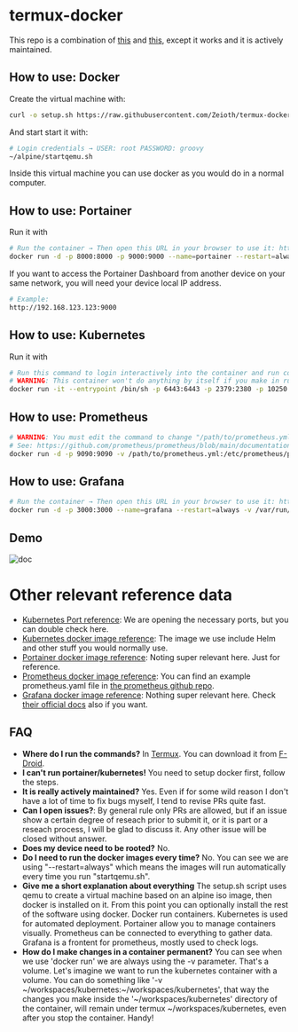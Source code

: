# termux-docker
This repo is a combination of [this](https://github.com/egandro/docker-qemu-arm) and [this](https://github.com/mrp-yt/docker_and_portainer_on_dex), except it works and it is actively maintained.


## How to use: Docker

  Create the virtual machine with:
  
  ``` sh
  curl -o setup.sh https://raw.githubusercontent.com/Zeioth/termux-docker/main/setup.sh && chmod 755 ./setup.sh && ./setup.sh
  ```

  And start start it with:
  
  ``` sh
  # Login credentials → USER: root PASSWORD: groovy
  ~/alpine/startqemu.sh
  ```
  
  Inside this virtual machine you can use docker as you would do in a normal computer.

## How to use: Portainer

  Run it with
  ``` sh
  # Run the container → Then open this URL in your browser to use it: http://localhost:9000
  docker run -d -p 8000:8000 -p 9000:9000 --name=portainer --restart=always -v /var/run/docker.sock:/var/run/docker.sock -v portainer_data:/data portainer/portainer-ce && echo " * Open http://localhost:9000 in your browser to use portainer." && echo " * You can make sure the container is running with 'docker ps'."
  ```

  If you want to access the Portainer Dashboard from another device on your same network, you will need your device local IP address.
  
  ``` sh
  # Example:
  http://192.168.123.123:9000
  ```

## How to use: Kubernetes

  Run it with
  ```sh
  # Run this command to login interactively into the container and run commands like 'kubectl'.
  # WARNING: This container won't do anything by itself if you make in run on background.
  docker run -it --entrypoint /bin/sh -p 6443:6443 -p 2379:2380 -p 10250:10250 -p 10259:10259 -p 10257:10257 -p 6443:6443 -p 10250:10250 -p 30000:32767 -v kubernetes_data:/data alpine/k8s:1.24.12
  ```

## How to use: Prometheus
  ```sh
  # WARNING: You must edit the command to change "/path/to/prometheus.yml" by the actual file.
  # See: https://github.com/prometheus/prometheus/blob/main/documentation/examples/prometheus.yml
  docker run -d -p 9090:9090 -v /path/to/prometheus.yml:/etc/prometheus/prometheus.yml --name=prometheus --restart=always -v /var/run/docker.sock:/var/run/docker.sock -v prometheus_data:/data prom/prometheus && echo " * You can make sure the container is running with 'docker ps'."
  ```

## How to use: Grafana

  ```sh
  # Run the container → Then open this URL in your browser to use it: http://localhost:3000
  docker run -d -p 3000:3000 --name=grafana --restart=always -v /var/run/docker.sock:/var/run/docker.sock -v grafana_data:/data grafana/grafana-oss:8.5.22 && echo " * Open http://localhost:3000 in your browser to use grafana." && echo " * You can make sure the container is running with 'docker ps'."
  ```

## Demo

![doc](https://user-images.githubusercontent.com/3357792/229592523-72232b5a-02ee-478a-9d25-420472fbce47.jpg)

# Other relevant reference data

* [Kubernetes Port reference](https://kubernetes.io/docs/reference/networking/ports-and-protocols/): We are opening the necessary ports, but you can double check here.
* [Kubernetes docker image reference](https://hub.docker.com/r/alpine/k8s): The image we use include Helm and other stuff you would normally use.
* [Portainer docker image reference](https://hub.docker.com/r/portainer/portainer-ce): Noting super relevant here. Just for reference.
* [Prometheus docker image reference](https://hub.docker.com/r/prom/prometheus): You can find an example prometheus.yaml file in [the prometheus github repo](https://github.com/prometheus/prometheus/blob/main/documentation/examples/prometheus.yml).
* [Grafana docker image reference](https://hub.docker.com/r/grafana/grafana/tags): Nothing super relevant here. Check [their official docs](https://grafana.com/docs/grafana/latest/setup-grafana/installation/docker/) also if you want.


## FAQ

* **Where do I run the commands?** In [Termux](https://termux.dev/en/). You can download it from [F-Droid](https://www.f-droid.org/).
* **I can't run portainer/kubernetes!** You need to setup docker first, follow the steps.
* **It is really actively maintained?** Yes. Even if for some wild reason I don't have a lot of time to fix bugs myself, I tend to revise PRs quite fast.
* **Can I open issues?**: By general rule only PRs are allowed, but if an issue show a certain degree of reseach prior to submit it, or it is part or a reseach process, I will be glad to discuss it. Any other issue will be closed without answer.
* **Does my device need to be rooted?** No.
* **Do I need to run the docker images every time?** No. You can see we are using "--restart=always" which means the images will run automatically every time you run "startqemu.sh".
* **Give me a short explanation about everything** The setup.sh script uses qemu to create a virtual machine based on an alpine iso image, then docker is installed on it. From this point you can optionally install the rest of the software using docker. Docker run containers. Kubernetes is used for automated deployment. Portainer allow you to manage containers visually. Prometheus can be connected to everything to gather data. Grafana is a frontent for prometheus, mostly used to check logs.
* **How do I make changes in a container permanent?** You can see when we use 'docker run' we are always using the -v parameter. That's a volume. Let's imagine we want to run the kubernetes container with a volume. You can do something like '-v ~/workspaces/kubernetes:~/workspaces/kubernetes', that way the changes you make inside the '~/workspaces/kubernetes' directory of the container, will remain under termux ~/workspaces/kubernetes, even after you stop the container. Handy!
